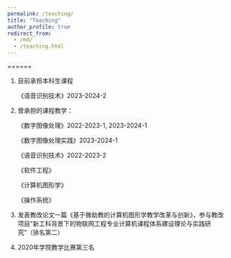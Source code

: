 ```yaml
---
permalink: /teaching/
title: "Teaching"
author_profile: true
redirect_from: 
  - /md/
  - /teaching.html
---
```


======

1. 目前承担本科生课程
   
    《语音识别技术》2023-2024-2
   
2. 曾承担的课程教学：

    《数字图像处理》2022-2023-1, 2023-2024-1

    《数字图像处理实践》2023-2024-1
     
    《语音识别技术》2022-2023-2

    《软件工程》
   
    《计算机图形学》
   
    《操作系统》
   
3. 发表教改论文一篇《基于微助教的计算机图形学教学改革与创新》，参与教改项目“新工科背景下的物联网工程专业计算机课程体系建设理论与实践研究”（排名第二）
  
4. 2020年学院教学比赛第三名
